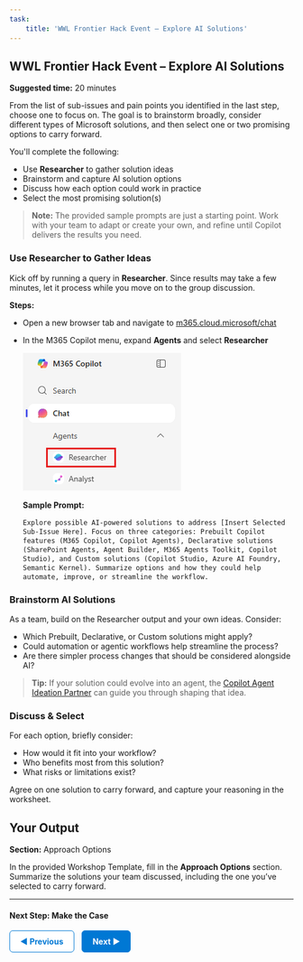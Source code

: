 ```yaml
---
task:
    title: 'WWL Frontier Hack Event – Explore AI Solutions'
---
```


## WWL Frontier Hack Event – Explore AI Solutions  

**Suggested time:** 20 minutes  

From the list of sub-issues and pain points you identified in the last step, choose one to focus on. The goal is to brainstorm broadly, consider different types of Microsoft solutions, and then select one or two promising options to carry forward.

You'll complete the following:

- Use **Researcher** to gather solution ideas  
- Brainstorm and capture AI solution options  
- Discuss how each option could work in practice  
- Select the most promising solution(s)  

> **Note:** The provided sample prompts are just a starting point. Work with your team to adapt or create your own, and refine until Copilot delivers the results you need.

### Use Researcher to Gather Ideas  

Kick off by running a query in **Researcher**. Since results may take a few minutes, let it process while you move on to the group discussion.  

**Steps:**  

- Open a new browser tab and navigate to <a href="https://m365.cloud.microsoft/chat" target="_blank">m365.cloud.microsoft/chat</a>
- In the M365 Copilot menu, expand **Agents** and select **Researcher**  

    ![Screenshot showing Researcher selected in M365 Copilot menu.](../Labs/Media/researcher.png)  

    **Sample Prompt:**  

    ```text
    Explore possible AI-powered solutions to address [Insert Selected Sub-Issue Here]. Focus on three categories: Prebuilt Copilot features (M365 Copilot, Copilot Agents), Declarative solutions (SharePoint Agents, Agent Builder, M365 Agents Toolkit, Copilot Studio), and Custom solutions (Copilot Studio, Azure AI Foundry, Semantic Kernel). Summarize options and how they could help automate, improve, or streamline the workflow.
    ```  

### Brainstorm AI Solutions

As a team, build on the Researcher output and your own ideas. Consider:

- Which Prebuilt, Declarative, or Custom solutions might apply?
- Could automation or agentic workflows help streamline the process?
- Are there simpler process changes that should be considered alongside AI?

> **Tip:** If your solution could evolve into an agent, the <a href="https://aka.ms/2025jul-agentideation-engage" target="_blank">Copilot Agent Ideation Partner</a> can guide you through shaping that idea.

### Discuss & Select

For each option, briefly consider:

- How would it fit into your workflow?
- Who benefits most from this solution?
- What risks or limitations exist?

Agree on one solution to carry forward, and capture your reasoning in the worksheet.

## Your Output  

**Section:** Approach Options  

In the provided Workshop Template, fill in the **Approach Options** section. Summarize the solutions your team discussed, including the one you’ve selected to carry forward.

---

#### Next Step: Make the Case

<a href="https://microsoftlearning.github.io/AI-Frontier-Workshop/Instructions/Labs/3-break-down-the-problem.html" 
   style="display:inline-block; padding:10px 18px; border:1px solid #0078D4; border-radius:6px; 
          background-color:#ffffff; color:#0078D4; font-weight:bold; text-decoration:none;">
   &#x25C0; Previous
</a>
<a href="https://microsoftlearning.github.io/AI-Frontier-Workshop/Instructions/Labs/5-make-the-case.html" 
   style="display:inline-block; padding:10px 18px; border:1px solid #0078D4; border-radius:6px; 
          background-color:#0078D4; color:#ffffff; font-weight:bold; text-decoration:none; margin-left:10px;">
   Next &#x25B6;
</a>